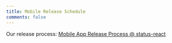 ```yaml
---
title: Mobile Release Schedule
comments: false
---
```

Our release process: [Mobile App Release Process @ status-react](https://github.com/status-im/status-react/blob/develop/doc/decisions/0009-release-process-mobile.md)

<script src="https://cdnjs.cloudflare.com/ajax/libs/raphael/2.2.7/raphael.min.js"></script>
<script src="https://cdnjs.cloudflare.com/ajax/libs/chronoline/0.1.6/chronoline.js"></script>
<link rel="stylesheet" type="text/css" href="https://cdnjs.cloudflare.com/ajax/libs/chronoline/0.1.6/chronoline.min.css"></link>



<div style="display:block; width: 600px;" id="timesheet"></div>

<!-- EDIT RELEASES HERE -->

<script type="text/javascript">
var releases = [
    {
        dates: [new Date(2019, 2, 26)],
        title: "Release 0.11.0",
        released: true,
    },
    {
        dates: [new Date(2019, 3, 23)],
        title: "Release 0.12.0",
        released: true,
    },
    {
        dates: [new Date(2019, 3, 23)],
        title: "Release 0.12.1",
        released: true,
    },
    {
        dates: [new Date(2019, 4, 15)],
        title: "Release 0.12.2",
        released: true,
    },
    {
        dates: [new Date(2019, 4, 28)],
        title: "Release 0.13.0",
    },
    {
        dates: [new Date(2019, 5, 11)],
        title: "Release 0.14.0",
    },
    {
        dates: [new Date(2019, 5, 25)],
        title: "Release 0.15.0",
    },
    {
        dates: [new Date(2019, 6, 9)],
        title: "Release 0.16.0",
    },
    {
        dates: [new Date(2019, 6, 23)],
        title: "Release 1.0.0",
    },
];
</script>

<!-- END OF RELEASES DECLARATION -->


<script type="text/javascript">

function featureFreezeStart(releaseDate) {
    return new Date(releaseDate.getTime() - 6*24*3600*1000);
}

function formatDate(date) {
    var year = date.getFullYear();
    var month = date.getMonth()+1;
    var dt = date.getDate();

    if (dt < 10) {
      dt = '0' + dt;
    }
    if (month < 10) {
      month = '0' + month;
    }

    return year + "-" + month + "-" + dt;
}

function toFeatureFreeze(event) {
    var releaseDate = event.dates[0];
    var featureFreezeBeginDate = featureFreezeStart(releaseDate);
    var color = event.cancelled ? "#eee" : "#FFDE00";
    var title = 
        event.cancelled ? "[postponed] " + event.title :
        event.title + " Feature Freeze";
    return {
        dates: [featureFreezeBeginDate, releaseDate],
        title: title,
        section: 0,
        attrs: {fill: color}
    };
}


var begin = new Date();
begin.setDate(begin.getDate() - 2);

var sections = releases.filter(r => !r.cancelled).map(toFeatureFreeze);

// creating the timeline
var timeline = new Chronoline(
    document.getElementById("timesheet"), 
    releases.filter(r => !r.cancelled),
    { sections: sections, defaultStartDate: begin, sectionLabelsOnHover: false});

// printing out the releases
releases.forEach(function(event) {
    if (event.released) {
        document.write('<div style="color: #7ABA7A">');
    }
    if (event.cancelled) {
        document.write('<div style="opacity: 0.3;">');
        document.write('<del>');
    }
    document.write("<h2>")
    if (event.released) {
        document.write('&#10003;&nbsp;');
    }
    document.write(event.title)
    document.write("</h2>");

    if (!event.released) {
        document.write("<p>Planned date: " + formatDate(event.dates[0]) + "</p>");
        document.write("<p>Feature freeze: " + formatDate(featureFreezeStart(event.dates[0])) + "</p>");
    }

    if (event.cancelled) {
        document.write("</del>");
        document.write("</div>");
    }

    if (event.released) {
        document.write('</div>');
    }
});

</script>
